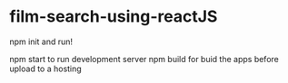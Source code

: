 # film-search-using-reactJS

npm init and run!

npm start to run development server
npm build for buid the apps before upload to a hosting
